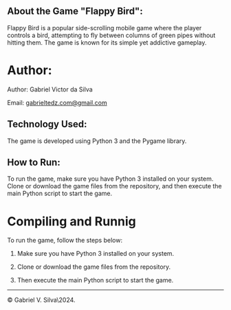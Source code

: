 ## About the Game "Flappy Bird":
Flappy Bird is a popular side-scrolling mobile game where the player controls a bird, attempting to fly between columns of green pipes without hitting them. The game is known for its simple yet addictive gameplay.

# Author:

Author: Gabriel Victor da Silva

Email: gabrieltedz.com@gmail.com


## Technology Used:
The game is developed using Python 3 and the Pygame library.

## How to Run:
To run the game, make sure you have Python 3 installed on your system. Clone or download the game files from the repository, and then execute the main Python script to start the game.


# Compiling and Runnig

To run the game, follow the steps below:

1. Make sure you have Python 3 installed on your system.

2. Clone or download the game files from the repository.

3. Then execute the main Python script to start the game.



--------
&copy; Gabriel V. Silva\2024.


